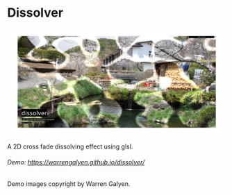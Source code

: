 # Dissolver

![](img/screenshot.png)

A 2D cross fade dissolving effect using glsl.

###### Demo: https://warrengalyen.github.io/dissolver/

Demo images copyright by Warren Galyen.